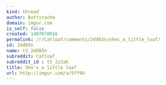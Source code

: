 ```yaml
---
kind: thread
author: Buttstache
domain: imgur.com
is_self: false
created: 1407870016
permalink: /r/Catloaf/comments/2dd03n/shes_a_little_loaf/
id: 2dd03n
name: t3_2dd03n
subreddit: Catloaf
subreddit_id : t5_2z2ak
title: She's a little loaf
url: http://imgur.com/a/5ff9U
---
```



